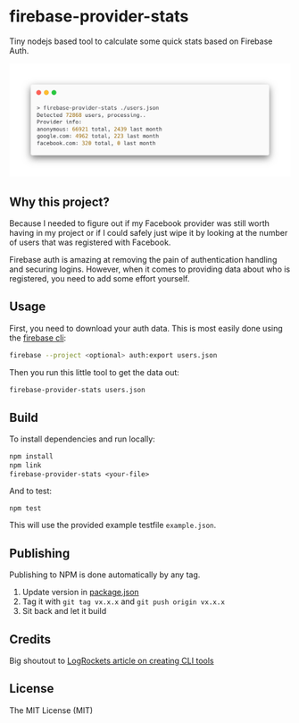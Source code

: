 # firebase-provider-stats

Tiny nodejs based tool to calculate some quick stats based on Firebase Auth.

![Example usage](./example.png)

## Why this project?

Because I needed to figure out if my Facebook provider was still worth having in my project or if I could safely just wipe it by looking at the number of users that was registered with Facebook.

Firebase auth is amazing at removing the pain of authentication handling and securing logins. However, when it comes to providing data about who is registered, you need to add some effort yourself.

## Usage

First, you need to download your auth data. This is most easily done using the [firebase cli](https://firebase.google.com/docs/cli):

```bash
firebase --project <optional> auth:export users.json
```

Then you run this little tool to get the data out:

```bash
firebase-provider-stats users.json
```

## Build

To install dependencies and run locally:

```
npm install
npm link
firebase-provider-stats <your-file>
```

And to test:
```
npm test
```

This will use the provided example testfile `example.json`.

## Publishing

Publishing to NPM is done automatically by any tag.

1. Update version in [package.json](package.json)
2. Tag it with `git tag vx.x.x` and `git push origin vx.x.x`
3. Sit back and let it build

## Credits

Big shoutout to [LogRockets article on creating CLI tools](https://blog.logrocket.com/creating-a-cli-tool-with-node-js/)

## License
The MIT License (MIT)